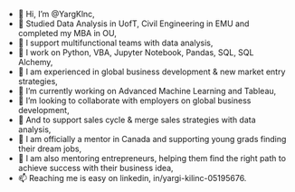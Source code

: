 - 👋 Hi, I’m @YargKlnc,
- 👋 Studied Data Analysis in UofT, Civil Engineering in EMU and completed my MBA in OU,
- 👀 I support multifunctional teams with data analysis,
- 👀 I work on Python, VBA, Jupyter Notebook, Pandas, SQL, SQL Alchemy,
- 👀 I am experienced in global business development & new market entry strategies, 
- 🌱 I’m currently working on Advanced Machine Learning and Tableau,
- 💞️ I’m looking to collaborate with employers on global business development,
- 💞️ And to support sales cycle & merge sales strategies with data analysis,
- 👋 I am officially a mentor in Canada and supporting young grads finding their dream jobs,
- 👋 I am also mentoring entrepreneurs, helping them find the right path to achieve success with their business idea,
- 📫 Reaching me is easy on linkedin, in/yargi-kilinc-05195676.


